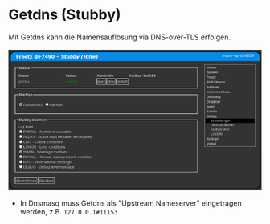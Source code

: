 # Getdns (Stubby)
Mit Getdns  kann die Namensauflösung via DNS-over-TLS erfolgen.<br>
<br>
<a href='../../docs/screenshots/000-PKG_getdns.png'><img src='../../docs/screenshots/000-PKG_getdns.png' height='33%'></a>
<br>

 * In Dnsmasq muss Getdns als "Upstream Nameserver" eingetragen werden, z.B. ```127.0.0.1#11153```

